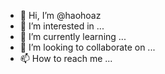 - 👋 Hi, I’m @haohoaz
- 👀 I’m interested in ...
- 🌱 I’m currently learning ...
- 💞️ I’m looking to collaborate on ...
- 📫 How to reach me ...

<!---
haohoaz/haohoaz is a ✨ special ✨ repository because its `README.md` (this file) appears on your GitHub profile.
You can click the Preview link to take a look at your changes.
--->
